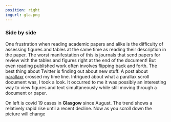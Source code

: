 ```yaml
---
position: right
imgurl: gla.png
---
```


### Side by side

One frustration when reading academic papers and alike is the difficulty of assessing figures and tables at the same time as reading their description in the paper. The worst manifestation of this is journals that send papers for review with the tables and figures right at the end of the document! But even reading published work often involves flipping back and forth. The best thing about Twitter is finding out about new stuff. A post about [parallaxr](https://github.com/martinctc/parallaxr) crossed my time line. Intrigued about what a parallax scroll document was, I took a look. It occurred to me it was possibly an interesting way to view figures and text simultaneously while still moving through a document or paper.

On left is covid 19 cases in **Glasgow** since August. The trend shows a relatively rapid rise until a recent decline. Now as you scroll down the picture will change

